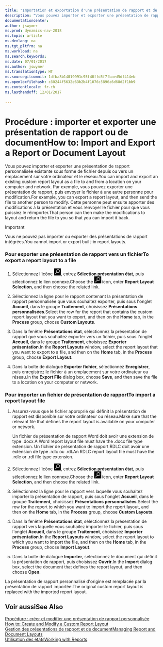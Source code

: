 ```yaml
---
title: "Importation et exportation d'une présentation de rapport et de document"
description: "Vous pouvez importer et exporter une présentation de rapport personnalisée existante sous forme de fichier depuis ou vers un emplacement sur votre ordinateur et le réseau."
documentationcenter: 
author: jswymer
ms.prod: dynamics-nav-2018
ms.topic: article
ms.devlang: na
ms.tgt_pltfrm: na
ms.workload: na
ms.search.keywords: 
ms.date: 07/01/2017
ms.author: jswymer
ms.translationtype: HT
ms.sourcegitcommit: 1dfba8b14019991c95f40ffd5f7fbaed5df414eb
ms.openlocfilehash: c80244f5632e63b2b4f1076c5896a6d68d2f1bb9
ms.contentlocale: fr-ch
ms.lasthandoff: 12/01/2017

---
```

# <a name="how-to-import-and-export-a-report-or-document-layout"></a><span data-ttu-id="010ef-103">Procédure : importer et exporter une présentation de rapport ou de document</span><span class="sxs-lookup"><span data-stu-id="010ef-103">How to: Import and Export a Report or Document Layout</span></span>
<span data-ttu-id="010ef-104">Vous pouvez importer et exporter une présentation de rapport personnalisée existante sous forme de fichier depuis ou vers un emplacement sur votre ordinateur et le réseau.</span><span class="sxs-lookup"><span data-stu-id="010ef-104">You can import and export an existing custom report layout as a file to and from a location on your computer and network.</span></span> <span data-ttu-id="010ef-105">Par exemple, vous pouvez exporter une présentation de rapport, puis envoyer le fichier à une autre personne pour modification.</span><span class="sxs-lookup"><span data-stu-id="010ef-105">For example, you can export a report layout, and then send the file to another person to modify.</span></span> <span data-ttu-id="010ef-106">Cette personne peut ensuite apporter des modifications à la présentation et vous renvoyer le fichier pour que vous puissiez le réimporter.</span><span class="sxs-lookup"><span data-stu-id="010ef-106">That person can then make the modifications to layout and return the file to you so that you can import it back.</span></span>  
  
> [!IMPORTANT]  
>  <span data-ttu-id="010ef-107">Vous ne pouvez pas importer ou exporter des présentations de rapport intégrées.</span><span class="sxs-lookup"><span data-stu-id="010ef-107">You cannot import or export built-in report layouts.</span></span>  
  
### <a name="to-export-a-report-layout-to-a-file"></a><span data-ttu-id="010ef-108">Pour exporter une présentation de rapport vers un fichier</span><span class="sxs-lookup"><span data-stu-id="010ef-108">To export a report layout to a file</span></span>  
  
1.  <span data-ttu-id="010ef-109">Sélectionnez l'icône ![Page ou état pour la recherche](media/ui-search/search_small.png "Page ou état pour la recherche"), entrez **Sélection présentation état**, puis sélectionnez le lien connexe.</span><span class="sxs-lookup"><span data-stu-id="010ef-109">Choose the ![Search for Page or Report](media/ui-search/search_small.png "Search for Page or Report icon") icon, enter **Report Layout Selection**, and then choose the related link.</span></span>  
  
2.  <span data-ttu-id="010ef-110">Sélectionnez la ligne pour le rapport contenant la présentation de rapport personnalisée que vous souhaitez exporter, puis sous l'onglet **Accueil**, dans le groupe **Traitement**, choisissez **Présentations personnalisées**.</span><span class="sxs-lookup"><span data-stu-id="010ef-110">Select the row for the report that contains the custom report layout that you want to export, and then on the **Home** tab, in the **Process** group, choose **Custom Layouts**.</span></span>  
  
3.  <span data-ttu-id="010ef-111">Dans la fenêtre **Présentations état**, sélectionnez la présentation de rapport que vous souhaitez exporter vers un fichier, puis sous l'onglet **Accueil**, dans le groupe **Traitement**, choisissez **Exporter présentation**.</span><span class="sxs-lookup"><span data-stu-id="010ef-111">In the **Report Layouts** window, select the report layout that you want to export to a file, and then on the **Home** tab, in the **Process** group, choose **Export Layout**.</span></span>  
  
4.  <span data-ttu-id="010ef-112">Dans la boîte de dialogue **Exporter fichier**, sélectionnez **Enregistrer**, puis enregistrez le fichier à un emplacement sur votre ordinateur ou réseau.</span><span class="sxs-lookup"><span data-stu-id="010ef-112">In the **Export File** dialog box, choose **Save**, and then save the file to a location on your computer or network.</span></span>  
  
### <a name="to-import-a-report-layout-file"></a><span data-ttu-id="010ef-113">Pour importer un fichier de présentation de rapport</span><span class="sxs-lookup"><span data-stu-id="010ef-113">To import a report layout file</span></span>  
  
1.  <span data-ttu-id="010ef-114">Assurez-vous que le fichier approprié qui définit la présentation de rapport est disponible sur votre ordinateur ou réseau.</span><span class="sxs-lookup"><span data-stu-id="010ef-114">Make sure that the relevant file that defines the report layout is available on your computer or network.</span></span>  
  
     <span data-ttu-id="010ef-115">Un fichier de présentation de rapport Word doit avoir une extension de type .docx.</span><span class="sxs-lookup"><span data-stu-id="010ef-115">A Word report layout file must have the .docx file type extension.</span></span> <span data-ttu-id="010ef-116">Un fichier de présentation de rapport RDLC doit avoir une extension de type .rdlc ou .rdl.</span><span class="sxs-lookup"><span data-stu-id="010ef-116">An RDLC report layout file must have the .rdlc or .rdl file type extension.</span></span>  
  
2.  <span data-ttu-id="010ef-117">Sélectionnez l'icône ![Page ou état pour la recherche](media/ui-search/search_small.png "Page ou état pour la recherche"), entrez **Sélection présentation état**, puis sélectionnez le lien connexe.</span><span class="sxs-lookup"><span data-stu-id="010ef-117">Choose the ![Search for Page or Report](media/ui-search/search_small.png "Search for Page or Report icon") icon, enter **Report Layout Selection**, and then choose the related link.</span></span>  
  
3.  <span data-ttu-id="010ef-118">Sélectionnez la ligne pour le rapport vers laquelle vous souhaitez importer la présentation de rapport, puis sous l'onglet **Accueil**, dans le groupe **Traitement**, choisissez **Présentations personnalisées**.</span><span class="sxs-lookup"><span data-stu-id="010ef-118">Select the row for the report to which you want to import the report layout, and then on the **Home** tab, in the **Process** group, choose **Custom Layouts**.</span></span>  
  
4.  <span data-ttu-id="010ef-119">Dans la fenêtre **Présentations état**, sélectionnez la présentation de rapport vers laquelle vous souhaitez importer le fichier, puis sous l'onglet **Accueil**, dans le groupe **Traitement**, choisissez **Importer présentation**.</span><span class="sxs-lookup"><span data-stu-id="010ef-119">In the **Report Layouts** window, select the report layout to which you want to import the file, and then on the **Home** tab, in the **Process** group, choose **Import Layout**.</span></span>  
  
5.  <span data-ttu-id="010ef-120">Dans la boîte de dialogue **Importer**, sélectionnez le document qui définit la présentation de rapport, puis choisissez **Ouvrir**.</span><span class="sxs-lookup"><span data-stu-id="010ef-120">In the **Import** dialog box, select the document that defines the report layout, and then choose **Open**.</span></span>  
  
 <span data-ttu-id="010ef-121">La présentation de rapport personnalisé d'origine est remplacée par la présentation de rapport importée.</span><span class="sxs-lookup"><span data-stu-id="010ef-121">The original custom report layout is replaced with the imported report layout.</span></span>  
  
## <a name="see-also"></a><span data-ttu-id="010ef-122">Voir aussi</span><span class="sxs-lookup"><span data-stu-id="010ef-122">See Also</span></span>  
 <span data-ttu-id="010ef-123">[Procédure : créer et modifier une présentation de rapport personnalisée](ui-how-create-custom-report-layout.md) </span><span class="sxs-lookup"><span data-stu-id="010ef-123">[How to: Create and Modify a Custom Report Layout](ui-how-create-custom-report-layout.md) </span></span>  
 [<span data-ttu-id="010ef-124">Gestion des présentations de rapport et de document</span><span class="sxs-lookup"><span data-stu-id="010ef-124">Managing Report and Document Layouts</span></span>](ui-manage-report-layouts.md)  
 [<span data-ttu-id="010ef-125">Utilisation des états</span><span class="sxs-lookup"><span data-stu-id="010ef-125">Working with Reports</span></span>](ui-work-report.md)    
